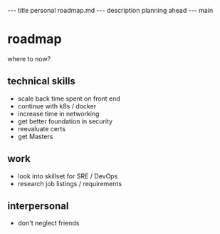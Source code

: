 --- title
personal roadmap.md
--- description
planning ahead
--- main


# roadmap

where to now?

## technical skills

- scale back time spent on front end
- continue with k8s / docker
- increase time in networking
- get better foundation in security
- reevaluate certs
- get Masters

## work

- look into skillset for SRE / DevOps
- research job listings / requirements

## interpersonal

- don't neglect friends
